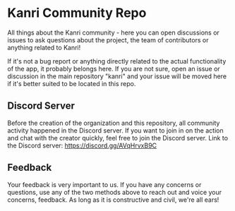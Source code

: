 # Kanri Community Repo
All things about the Kanri community - here you can open discussions or issues to ask questions about the project, the team of contributors or anything related to Kanri!

If it's not a bug report or anything directly related to the actual functionality of the app, it probably belongs here. If you are not sure, open an issue or discussion in the main repository "kanri" and your issue will be moved here if it's better suited to be located in this repo.

## Discord Server
Before the creation of the organization and this repository, all community activity happened in the Discord server. If you want to join in on the action and chat with the creator quickly, feel free to join the Discord server.
Link to the Discord server: https://discord.gg/AVqHrvxB9C

## Feedback
Your feedback is very important to us. If you have any concerns or questions, use any of the two methods above to reach out and voice your concerns, feedback. As long as it is constructive and civil, we're all ears!
